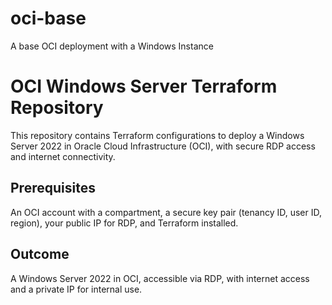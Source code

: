 # oci-base
A base OCI deployment with a Windows Instance

# OCI Windows Server Terraform Repository

This repository contains Terraform configurations to deploy a Windows Server 2022 in Oracle Cloud Infrastructure (OCI), with secure RDP access and internet connectivity.

## Prerequisites

An OCI account with a compartment, a secure key pair (tenancy ID, user ID, region), your public IP for RDP, and Terraform installed.

## Outcome

A Windows Server 2022 in OCI, accessible via RDP, with internet access and a private IP for internal use.
